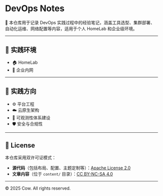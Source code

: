 # DevOps Notes

📘 本仓库用于记录 DevOps 实践过程中的经验笔记，涵盖工具选型、集群部署、自动化运维、网络配置等内容，适用于个人 HomeLab 和企业级环境。

---

## 🧩 实践环境

- 🏠 HomeLab  
- 🏢 企业内网

---

## 📌 实践方向

- ⚙️ 平台工程  
- ☁️ 云原生架构  
- 🔎 可观测性体系建设  
- 🛡️ 安全与合规性

---

## 📜 License

本仓库采用双许可证模式：

- **源代码**（包括布局、配置、主题定制等）：[Apache License 2.0](./LICENSE-CODE)  
- **文章内容**（位于 `content/` 目录）：[CC BY-NC-SA 4.0](./LICENSE.md)

---

© 2025 Cow. All rights reserved.
